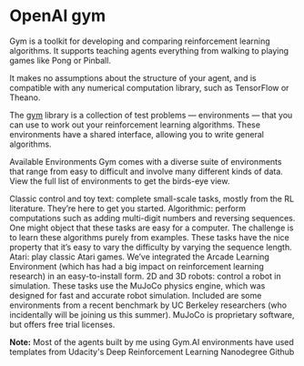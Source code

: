 # OpenAI gym

Gym is a toolkit for developing and comparing reinforcement learning algorithms. It supports teaching agents everything from walking to playing games like Pong or Pinball.

It makes no assumptions about the structure of your agent, and is compatible with any numerical computation library, such as TensorFlow or Theano.

The [gym](https://github.com/openai/gym) library is a collection of test problems — environments — that you can use to work out your reinforcement learning algorithms. These environments have a shared interface, allowing you to write general algorithms.

Available Environments
Gym comes with a diverse suite of environments that range from easy to difficult and involve many different kinds of data. View the full list of environments to get the birds-eye view.

Classic control and toy text: complete small-scale tasks, mostly from the RL literature. They’re here to get you started.
Algorithmic: perform computations such as adding multi-digit numbers and reversing sequences. One might object that these tasks are easy for a computer. The challenge is to learn these algorithms purely from examples. These tasks have the nice property that it’s easy to vary the difficulty by varying the sequence length.
Atari: play classic Atari games. We’ve integrated the Arcade Learning Environment (which has had a big impact on reinforcement learning research) in an easy-to-install form.
2D and 3D robots: control a robot in simulation. These tasks use the MuJoCo physics engine, which was designed for fast and accurate robot simulation. Included are some environments from a recent benchmark by UC Berkeley researchers (who incidentally will be joining us this summer). MuJoCo is proprietary software, but offers free trial licenses.

**Note:** Most of the agents built by me using Gym.AI environments have used templates from Udacity's Deep Reinforcement Learning Nanodegree Github
